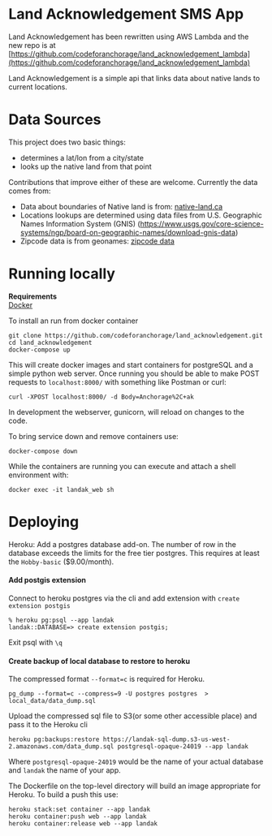 # Land Acknowledgement SMS App
Land Acknowledgement has been rewritten using AWS Lambda and the new repo is at [https://github.com/codeforanchorage/land_acknowledgement_lambda](https://github.com/codeforanchorage/land_acknowledgement_lambda)

Land Acknowledgement is a simple api that links data about native lands to current locations. 

# Data Sources
This project does two basic things:  
- determines a lat/lon from a city/state
- looks up the native land from that point

Contributions that improve either of these are welcome. Currently the data comes from:

- Data about boundaries of Native land is from: [native-land.ca](https://native-land.ca)   
- Locations lookups are determined using data files from U.S. Geographic Names Information System (GNIS) (https://www.usgs.gov/core-science-systems/ngp/board-on-geographic-names/download-gnis-data) 
- Zipcode data is from geonames: [zipcode data](http://download.geonames.org/export/zip/)

# Running locally
**Requirements**  
[Docker](https://www.docker.com/get-started)

To install an run from docker container

```
git clone https://github.com/codeforanchorage/land_acknowledgement.git  
cd land_acknowledgement  
docker-compose up
```

This will create docker images and start containers for postgreSQL and a simple python web server. Once running you should be able to make POST requests to `localhost:8000/` with something like Postman or curl:

```
curl -XPOST localhost:8000/ -d Body=Anchorage%2C+ak
```

In development the webserver, gunicorn, will reload on changes to the code. 

To bring service down and remove containers use:

```
docker-compose down
```


While the containers are running you can execute and attach a shell environment with:

```
docker exec -it landak_web sh 
```



# Deploying


Heroku:
Add a postgres database add-on. The number of row in the database exceeds the limits for the free tier postgres. This requires at least the `Hobby-basic` ($9.00/month).

#### Add postgis extension
Connect to heroku postgres via the cli and add extension with `create extension postgis`

```
% heroku pg:psql --app landak
landak::DATABASE=> create extension postgis;
```

Exit psql with `\q`

#### Create backup of local database to restore to heroku
The compressed format `--format=c` is required for Heroku.

```
pg_dump --format=c --compress=9 -U postgres postgres  > local_data/data_dump.sql
```

Upload the compressed sql file to S3(or some other accessible place) and pass it to the Heroku cli
 
 ```
 heroku pg:backups:restore https://landak-sql-dump.s3-us-west-2.amazonaws.com/data_dump.sql postgresql-opaque-24019 --app landak
 ```

Where `postgresql-opaque-24019` would be the name of your actual database and `landak` the name of your app.

The Dockerfile on the top-level directory will build an image appropriate for Heroku. To build a push this use:

```
heroku stack:set container --app landak
heroku container:push web --app landak
heroku container:release web --app landak
```

